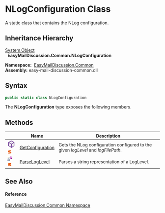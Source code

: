 NLogConfiguration Class
=======================
A static class that contains the NLog configuration.


Inheritance Hierarchy
---------------------
[System.Object][1]  
  **EasyMailDiscussion.Common.NLogConfiguration**  

  **Namespace:**  [EasyMailDiscussion.Common][2]  
  **Assembly:** easy-mail-discussion-common.dll

Syntax
------

```csharp
public static class NLogConfiguration
```

The **NLogConfiguration** type exposes the following members.


Methods
-------

|                                   | Name                  | Description                                                                       |
| --------------------------------- | --------------------- | --------------------------------------------------------------------------------- |
| ![Public method]![Static member]  | [GetConfiguration][3] | Gets the NLog configuration configured to the given *logLevel* and *logFilePath*. |
| ![Private method]![Static member] | [ParseLogLevel][4]    | Parses a string representation of a LogLevel.                                     |


See Also
--------

#### Reference
[EasyMailDiscussion.Common Namespace][2]  

[1]: https://docs.microsoft.com/dotnet/api/system.object
[2]: ../README.md
[3]: GetConfiguration.md
[4]: ParseLogLevel.md
[Public method]: ../../icons/pubmethod.svg "Public method"
[Static member]: ../../icons/static.gif "Static member"
[Private method]: ../../icons/privmethod.gif "Private method"